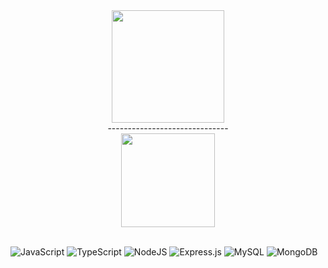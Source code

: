 <!--
<div id="header" align="center">
  <img src="https://images-wixmp-ed30a86b8c4ca887773594c2.wixmp.com/f/60aaf4ef-552f-4ad0-968c-0a65ac7cdbc5/d62b81e-7525a95e-561e-413c-a518-522f73cb8dd2.gif?token=eyJ0eXAiOiJKV1QiLCJhbGciOiJIUzI1NiJ9.eyJzdWIiOiJ1cm46YXBwOjdlMGQxODg5ODIyNjQzNzNhNWYwZDQxNWVhMGQyNmUwIiwiaXNzIjoidXJuOmFwcDo3ZTBkMTg4OTgyMjY0MzczYTVmMGQ0MTVlYTBkMjZlMCIsIm9iaiI6W1t7InBhdGgiOiJcL2ZcLzYwYWFmNGVmLTU1MmYtNGFkMC05NjhjLTBhNjVhYzdjZGJjNVwvZDYyYjgxZS03NTI1YTk1ZS01NjFlLTQxM2MtYTUxOC01MjJmNzNjYjhkZDIuZ2lmIn1dXSwiYXVkIjpbInVybjpzZXJ2aWNlOmZpbGUuZG93bmxvYWQiXX0.1T_B1pg8RHnLyS7LMR5lLH3fhnV_aUkU_0NxiXTYkHI" width="200"/>
</div>


<div id="header" align="center">
  <h1>lol</h1><img src="http://2.bp.blogspot.com/-mtCmolVLxT8/VRkzB6JbbfI/AAAAAAAAPvI/wL6VJNbtzuM/s1600/Quico%2B2.gif" width="300"/>
</div>
<br>
-->
<div id="header" align="center">
  <img src="https://images-wixmp-ed30a86b8c4ca887773594c2.wixmp.com/f/60aaf4ef-552f-4ad0-968c-0a65ac7cdbc5/d62b81e-7525a95e-561e-413c-a518-522f73cb8dd2.gif?token=eyJ0eXAiOiJKV1QiLCJhbGciOiJIUzI1NiJ9.eyJzdWIiOiJ1cm46YXBwOjdlMGQxODg5ODIyNjQzNzNhNWYwZDQxNWVhMGQyNmUwIiwiaXNzIjoidXJuOmFwcDo3ZTBkMTg4OTgyMjY0MzczYTVmMGQ0MTVlYTBkMjZlMCIsIm9iaiI6W1t7InBhdGgiOiJcL2ZcLzYwYWFmNGVmLTU1MmYtNGFkMC05NjhjLTBhNjVhYzdjZGJjNVwvZDYyYjgxZS03NTI1YTk1ZS01NjFlLTQxM2MtYTUxOC01MjJmNzNjYjhkZDIuZ2lmIn1dXSwiYXVkIjpbInVybjpzZXJ2aWNlOmZpbGUuZG93bmxvYWQiXX0.1T_B1pg8RHnLyS7LMR5lLH3fhnV_aUkU_0NxiXTYkHI" width="180"/>
  <div>------------------------------</div>
  <img src="https://i.gifer.com/origin/43/435edadf8efc4dcb252a38ece030ec5b_w200.gif" width="150"/>
</div>
<br>

![JavaScript](https://img.shields.io/badge/javascript-%23323330.svg?style=for-the-badge&logo=javascript&logoColor=%23F7DF1E) ![TypeScript](https://img.shields.io/badge/typescript-%23007ACC.svg?style=for-the-badge&logo=typescript&logoColor=white) ![NodeJS](https://img.shields.io/badge/node.js-6DA55F?style=for-the-badge&logo=node.js&logoColor=white) ![Express.js](https://img.shields.io/badge/express.js-%23404d59.svg?style=for-the-badge&logo=express&logoColor=%2361DAFB) ![MySQL](https://img.shields.io/badge/mysql-%2300f.svg?style=for-the-badge&logo=mysql&logoColor=white) ![MongoDB](https://img.shields.io/badge/MongoDB-%234ea94b.svg?style=for-the-badge&logo=mongodb&logoColor=white)


